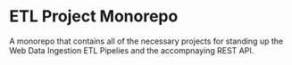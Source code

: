 # ETL Project Monorepo
A monorepo that contains all of the necessary projects for standing up the Web Data Ingestion ETL Pipelies and the accompnaying REST API.
